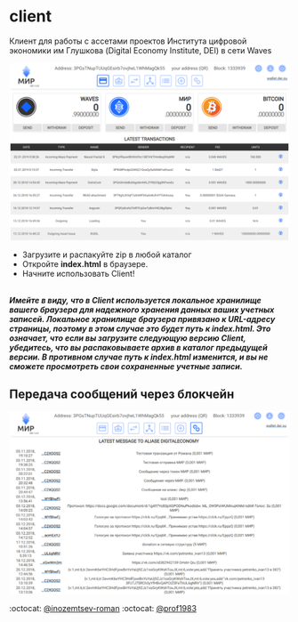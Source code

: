 # client

Клиент для работы с ассетами проектов Института цифровой экономики им Глушкова (Digital Economy Institute, DEI) в сети Waves
</br>
<p align="center"><img src="wallet.png"></p>

* Загрузите и распакуйте zip в любой каталог
* Откройте **index.html** в браузере.
* Начните использовать Client!
</br></br>

**_Имейте в виду, что в Client используется локальное хранилище вашего браузера для надежного хранения данных ваших учетных записей. Локальное хранилище браузера привязано к URL-адресу страницы, поэтому в этом случае это будет путь к index.html. Это означает, что если вы загрузите следующую версию Client, убедитесь, что вы распаковываете архив в каталог предыдущей версии. В противном случае путь к index.html изменится, и вы не сможете просмотреть свои сохраненные учетные записи._**

## Передача сообщений через блокчейн

<p align="center"><img src="messages.png"></p>


:octocat: [@inozemtsev-roman](https://github.com/inozemtsev-roman)
:octocat: [@prof1983](https://github.com/prof1983)
